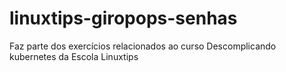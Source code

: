 # linuxtips-giropops-senhas
Faz parte dos exercícios relacionados ao curso Descomplicando kubernetes da Escola Linuxtips
